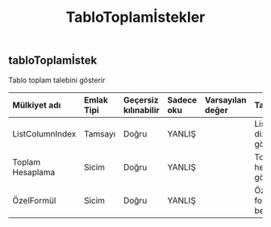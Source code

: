 ﻿---
title: TabloToplamİstekler
second_title: Aspose.Cells Cloud Documen
type: docs
url: /tr/specification/model/tabletotalrequest/
description: "Aspose.Cells Bulut modeli spesifikasyonu: TableTotalRequest. Açma, oluşturma, düzenleme, bölme, birleştirme, karşılaştırma ve dönüştürme gibi özelliklerle Excel ve diğer elektronik tablo belgelerini zahmetsizce yönetin"
kwords: Excel, Office, Elektronik Tablo, Cloud REST API, TableTotalRequest
weight: 50
---
## **tabloToplamİstek**

 Tablo toplam talebini gösterir

| Mülkiyet adı| Emlak Tipi| Geçersiz kılınabilir| Sadece oku| Varsayılan değer| Tanım|
|:- |:- |:- |:- |:- |:- |
| ListColumnIndex| Tamsayı| Doğru| YANLIŞ|| Liste sütunu dizinini gösterir.|
| Toplam Hesaplama| Sicim| Doğru| YANLIŞ|| Toplam hesaplamayı gösterir.|
| ÖzelFormül| Sicim| Doğru| YANLIŞ||Özel formülü belirtir.|

